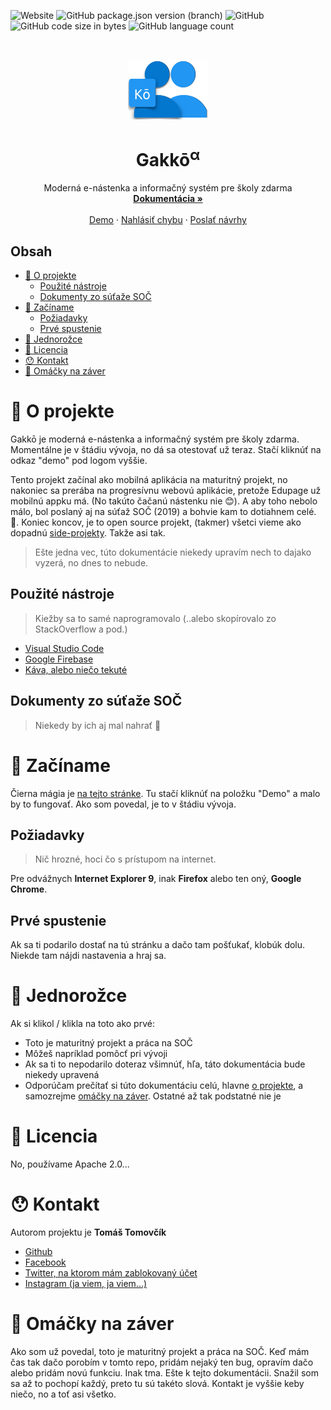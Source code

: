 <!--
**** Shoutout to othneildrew for the amazing readme template!
-->

<!-- BADGES -->
![Website](https://img.shields.io/website/https/gakko-webapp.firebaseapp.com.svg?down_color=red&down_message=prebieha%20%C3%BAdr%C5%BEba&label=stav%20webu&style=popout-square&up_color=green&up_message=v%C5%A1etko%20funguje)
![GitHub package.json version (branch)](https://img.shields.io/github/package-json/v/ttomovcik/gakko/aether.svg?label=gakko%40aether%20verzia&style=popout-square)
![GitHub](https://img.shields.io/github/license/ttomovcik/gakko.svg?color=red&label=licencia&style=popout-square)
![GitHub code size in bytes](https://img.shields.io/github/languages/code-size/ttomovcik/gakko.svg?label=ve%C4%BEkos%C5%A5%20k%C3%B3du&style=popout-square)
![GitHub language count](https://img.shields.io/github/languages/count/ttomovcik/gakko.svg?color=grey&label=%3Cjazyky%2F%3E&style=popout-square)

<!-- PROJECT LOGO -->
<br />
<p align="center">
  <a href="https://github.com/ttomovcik/gakko/">
    <img src="./public/images/icons/color/icon-512x512.png" alt="Logo" width="128" height="96">
  </a>

  <h1 align="center">Gakkō<sup>α</sup></h1>

  <p align="center">
    Moderná e-nástenka a informačný systém pre školy zdarma
    <br />
    <a href="https://github.com/ttomovcik/gakko/wiki"><strong>Dokumentácia »</strong></a>
    <br />
    <br />
    <a href="https://github.com/ttomovcik/gakko/">Demo</a>
    ·
    <a href="https://github.com/ttomovcik/gakko/issues">Nahlásiť chybu</a>
    ·
    <a href="https://github.com/ttomovcik/gakko/issues">Poslať návrhy</a>
  </p>
</p>

<!-- OBSAH -->
## Obsah

* [🤔 O projekte](#🤔-O-projekte)
  * [Použité nástroje](#Použité-nástroje)
  * [Dokumenty zo súťaže SOČ](#Dokumenty-zo-súťaže-SOČ)
* [🎉 Začíname](#🎉-Začíname)
  * [Požiadavky](#Požiadavky)
  * [Prvé spustenie](#Prvé-spustenie)
* [🦄 Jednorožce](#🦄-Jednorožce)
* [🤦‍ Licencia](#🤦-Licencia)
* [😯 Kontakt](#😯-Kontakt)
* [🥣 Omáčky na záver](#🥣-Omáčky-na-záver)


# 🤔 O projekte
Gakkō je moderná e-nástenka a informačný systém pre školy zdarma. Momentálne je v štádiu vývoja, no dá sa otestovať už teraz. Stačí kliknúť na odkaz "demo" pod logom vyššie. 

Tento projekt začínal ako mobilná aplikácia na maturitný projekt, no nakoniec sa prerába na progresívnu webovú aplikácie, pretože Edupage už mobilnú appku má. (No takúto čačanú nástenku nie 😊). A aby toho nebolo málo, bol poslaný aj na súťaž SOČ (2019) a bohvie kam to dotiahnem celé. 🤷‍. Koniec koncov, je to open source projekt, (takmer) všetci vieme ako dopadnú [side-projekty](https://github.com/ttomovcik/flow). Takže asi tak.

>Ešte jedna vec, túto dokumentácie niekedy upravím nech to dajako vyzerá, no dnes to nebude.

## Použité nástroje
>Kiežby sa to samé naprogramovalo (..alebo skopírovalo zo StackOverflow a pod.)

- [Visual Studio Code](https://code.visualstudio.com)
- [Google Firebase](https://firebase.google.com)
- [Káva, alebo niečo tekuté](https://youtu.be/n0rftjZBq8Y)

## Dokumenty zo súťaže SOČ
>Niekedy by ich aj mal nahrať 🤷‍

# 🎉 Začíname
Čierna mágia je [na tejto stránke](https://gakko-webapp.firebaseapp.com/). Tu stačí kliknúť na položku "Demo" a malo by to fungovať. Ako som povedal, je to v štádiu vývoja.

## Požiadavky
>Nič hrozné, hoci čo s prístupom na internet.

Pre odvážnych **Internet Explorer 9**, inak **Firefox** alebo ten oný, **Google Chrome**.

## Prvé spustenie
Ak sa ti podarilo dostať na tú stránku a dačo tam pošťukať, klobúk dolu. Niekde tam nájdi nastavenia a hraj sa. 

# 🦄 Jednorožce
Ak si klikol / klikla na toto ako prvé:

- Toto je maturitný projekt a práca na SOČ
- Môžeš napríklad pomôcť pri vývoji
- Ak sa ti to nepodarilo doteraz všimnúť, hľa, táto dokumentácia bude niekedy upravená
- Odporúčam prečítať si túto dokumentáciu celú, hlavne [o projekte](#🤔-O-projekte), a samozrejme [omáčky na záver](#🥣-Omáčky-na-záver). Ostatné až tak podstatné nie je

# 🤦 Licencia
No, používame Apache 2.0...

# 😯 Kontakt
Autorom projektu je **Tomáš Tomovčík**
* [Github](https://github.com/ttomovcik)
* [Facebook](https://facebook.com/ttomovcik)
* [Twitter, na ktorom mám zablokovaný účet](https://twitter.com/@ttomovcik)
* [Instagram (ja viem, ja viem...)](https://www.instagram.com/_ttomovcik/)

# 🥣 Omáčky na záver
Ako som už povedal, toto je maturitný projekt a práca na SOČ. Keď mám čas tak dačo porobím v tomto repo, pridám nejaký ten bug, opravím dačo alebo pridám novú funkciu. Inak tma. Ešte k tejto dokumentácii. Snažil som sa až to pochopí každý, preto tu sú takéto slová. Kontakt je vyššie keby niečo, no a toť asi všetko. 
